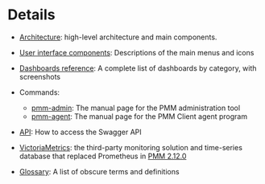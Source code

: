 # Details

- [Architecture](architecture.md): high-level architecture and main components.

- [User interface components](interface.md): Descriptions of the main menus and icons

- [Dashboards reference](dashboards/index.md): A complete list of dashboards by category, with screenshots

- Commands:
    - [pmm-admin](commands/pmm-admin.md): The manual page for the PMM administration tool
    - [pmm-agent](commands/pmm-agent.md): The manual page for the PMM Client agent program

- [API](api.md): How to access the Swagger API

- [VictoriaMetrics](victoria-metrics.md): the third-party monitoring solution and time-series database that replaced Prometheus in [PMM 2.12.0](../release-notes/2.12.0.md)

- [Glossary](glossary.md): A list of obscure terms and definitions

